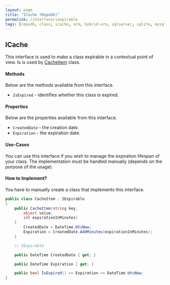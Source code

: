 ```yaml
---
layout: page
title: "ICache (RepoDb)"
permalink: /interface/iexpirable
tags: [repodb, class, icache, orm, hybrid-orm, sqlserver, sqlite, mysql, postgresql]
---
```


## ICache

This interface is used to make a class expirable in a contextual point of view. Is is used by [CacheItem](/class/cacheitem) class.

#### Methods

Below are the methods available from this interface.

- `IsExpired` - identifies whether this class is expired.

#### Properties

Below are the properties available from this interface.

- `CreatedDate` - the creation date.
- `Expiration` - the expiration date.

#### Use-Cases

You can use this interface if you wish to manage the expiration lifespan of your class. The implementation must be handled manually (depends on the purpose of the usage).

#### How to Implement?

You have to manually create a class that implements this interface.

```csharp
public class CacheItem : IExpirable
{
    public CacheItem(string key,
        object value,
        int expirationInMinutes)
    {
        CreatedDate = DateTime.UtcNow;
        Expiration = CreatedDate.AddMinutes(expirationInMinutes);
    }

    // IExpirable

    public DateTime CreatedDate { get; }

    public DateTime Expiration { get; }

    public bool IsExpired() => Expiration >= DateTime.UtcNow;
}
```